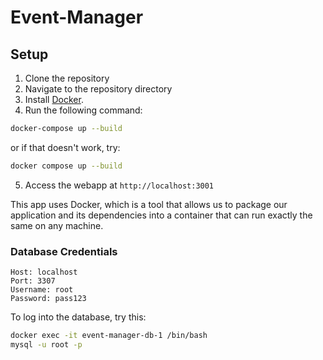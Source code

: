 # Event-Manager

## Setup

1. Clone the repository
2. Navigate to the repository directory
3. Install [Docker](https://docs.docker.com/get-docker/).
4. Run the following command:

```bash
docker-compose up --build
```

or if that doesn't work, try:

```bash
docker compose up --build
```

5. Access the webapp at `http://localhost:3001`

This app uses Docker, which is a tool that allows us to package our application and its dependencies into a container that can run exactly the same on any machine.

### Database Credentials

    Host: localhost
    Port: 3307
    Username: root
    Password: pass123

To log into the database, try this:

```bash
docker exec -it event-manager-db-1 /bin/bash
mysql -u root -p
```
